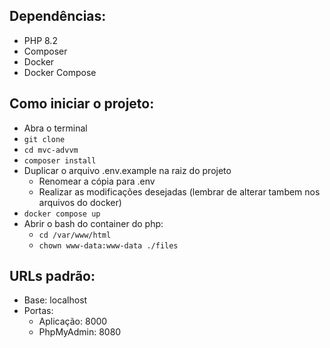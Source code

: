 ## Dependências:
- PHP 8.2
- Composer
- Docker
- Docker Compose

## Como iniciar o projeto:
- Abra o terminal
- `git clone`
- `cd mvc-advvm`
- `composer install`
- Duplicar o arquivo .env.example na raiz do projeto
  - Renomear a cópia para .env
  - Realizar as modificações desejadas (lembrar de alterar tambem nos arquivos do docker)
- `docker compose up`
- Abrir o bash do container do php:
  - `cd /var/www/html`
  - `chown www-data:www-data ./files`
 
## URLs padrão:
- Base: localhost
- Portas:
  - Aplicação: 8000
  - PhpMyAdmin: 8080
